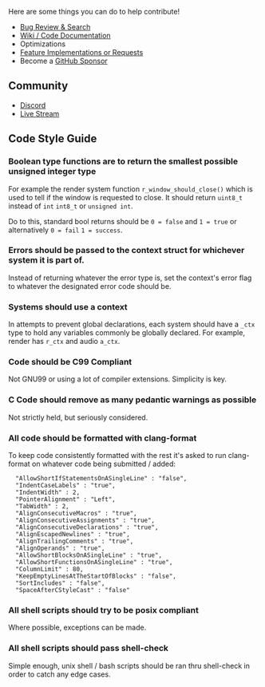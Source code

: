 Here are some things you can do to help contribute!
- [Bug Review & Search](https://github.com/tek256/astera/labels/bug)
- [Wiki / Code Documentation](https://github.com/tek256/astera/wiki)
- Optimizations
- [Feature Implementations or Requests](https://github.com/tek256/astera/labels/feature-request)
- Become a [GitHub Sponsor](https://github.com/sponsors/tek256)

## Community
- [Discord](https://discord.com/invite/QQVAEkf)
- [Live Stream](https://twitch.tv/tek256)

## Code Style Guide

### Boolean type functions are to return the smallest possible unsigned integer type  

For example the render system function `r_window_should_close()` which is used to tell if the window is requested to close. It should return `uint8_t` instead of `int` `int8_t` or `unsigned int`.   

Do to this, standard bool returns should be `0 = false` and `1 = true` or alternatively `0 = fail` `1 = success`. 

### Errors should be passed to the context struct for whichever system it is part of.  

Instead of returning whatever the error type is, set the context's error flag to whatever the designated error code should be.

### Systems should use a context

In attempts to prevent global declarations, each system should have a `_ctx` type to hold any variables commonly be globally declared. For example, render has `r_ctx` and audio `a_ctx`. 

### Code should be C99 Compliant

Not GNU99 or using a lot of compiler extensions. Simplicity is key.

### C Code should remove as many pedantic warnings as possible

Not strictly held, but seriously considered. 

### All code should be formatted with clang-format 

To keep code consistently formatted with the rest it's asked to run clang-format on whatever code being submitted / added:

```
  "AllowShortIfStatementsOnASingleLine" : "false",
  "IndentCaseLabels" : "true",
  "IndentWidth" : 2,
  "PointerAlignment" : "Left",
  "TabWidth" : 2,
  "AlignConsecutiveMacros" : "true",
  "AlignConsecutiveAssignments" : "true",
  "AlignConsecutiveDeclarations" : "true",
  "AlignEscapedNewlines" : "true",
  "AlignTrailingComments" : "true",
  "AlignOperands" : "true",
  "AllowShortBlocksOnASingleLine" : "true",
  "AllowShortFunctionsOnASingleLine" : "true",
  "ColumnLimit" : 80,
  "KeepEmptyLinesAtTheStartOfBlocks" : "false",
  "SortIncludes" : "false",
  "SpaceAfterCStyleCast" : "false"
```

### All shell scripts should try to be posix compliant

Where possible, exceptions can be made.

### All shell scripts should pass shell-check

Simple enough, unix shell / bash scripts should be ran thru shell-check in order to catch any edge cases.

